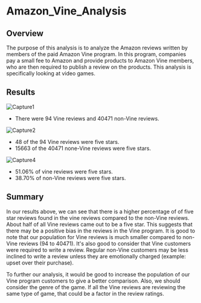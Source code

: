 # Amazon_Vine_Analysis

## Overview
The purpose of this analysis is to analyze the Amazon reviews written by members of the paid Amazon Vine program. In this program, companies pay a small fee to Amazon and provide products to Amazon Vine members, who are then required to publish a review on the products. This analysis is specifically looking at video games.

## Results

![Capture1](https://user-images.githubusercontent.com/100896787/180356196-8041c0a2-15ee-407d-88cb-85cb4942d2a5.PNG)
* There were 94 Vine reviews and 40471 non-Vine reviews.

![Capture2](https://user-images.githubusercontent.com/100896787/180356585-4684ac27-5820-42a8-98b9-c01086e20890.PNG)
* 48 of the 94 Vine reviews were five stars. 
* 15663 of the 40471 none-Vine reviews were five stars. 

![Capture4](https://user-images.githubusercontent.com/100896787/180357042-dedd3355-1c24-448c-b539-0aa2795dc51e.PNG)
* 51.06% of vine reviews were five stars.
* 38.70% of non-Vine reviews were five stars. 

## Summary
In our results above, we can see that there is a higher percentage of of five star reviews found in the vine reviews compared to the non-Vine reviews. About half of all Vine reviews came out to be a five star. This suggests that there may be a positive bias in the reviews in the Vine program. It is good to note that our population for Vine reviews is much smaller compared to non-Vine reviews (94 to 40471). It's also good to consider that Vine customers were required to write a review. Regular non-Vine customers may be less inclined to write a review unless they are emotionally charged (example: upset over their purchase). 

To further our analysis, it would be good to increase the population of our Vine program customers to give a better comparison. Also, we should consider the genre of the game. If all the Vine reviews are reviewing the same type of game, that could be a factor in the review ratings. 
